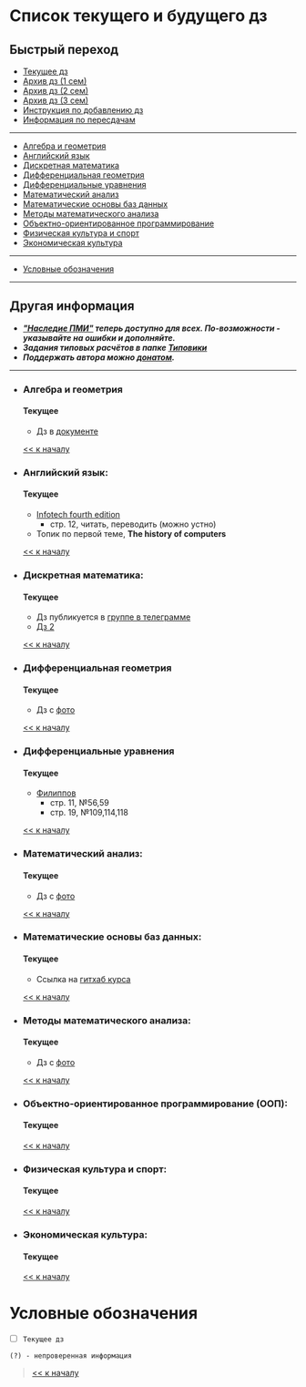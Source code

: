 # Список текущего и будущего дз

## Быстрый переход

- [Текущее дз](README.md#Список-текущего-и-будущего-дз)
- [Архив дз (1 сем)](Дз_1_семестр.md#Список-старого-дз-за-1-семестр.)
- [Архив дз (2 сем)](Дз_2_семестр.md#Список-старого-дз-за-2-семестр.)
- [Архив дз (3 сем)](Дз_3_семестр.md#Список-старого-дз-за-3-семестр.)
- [Инструкция по добавлению дз](Как_вам_добавлять_сюда_дз/Как_добавить_дз.md)
- [Информация по пересдачам](пересдачи.md)

***

- [Алгебра и геометрия](#Алгебра-и-геометрия)
- [Английский язык](#Английский-язык)
- [Дискретная математика](#Дискретная-математика)
- [Дифференциальная геометрия](#Дифференциальная-геометрия)
- [Дифференциальные уравнения](#Дифференциальные-уравнения)
- [Математический анализ](#Математический-анализ)
- [Математические основы баз данных](#Математические-основы-баз-данных)
- [Методы математического анализа](#Методы-математического-анализа)
- [Объектно-ориентированное программирование](#Объектно-ориентированное-программирование-ООП)
- [Физическая культура и спорт](#Физическая-культура-и-спорт)
- [Экономическая культура](#Экономическая-культура)

***
    
- [Условные обозначения](#Условные-обозначения)

***

## Другая информация

- __*["Наследие ПМИ"](https://github.com/appliedMathematicsAndComputerScience/PMI_legacy) теперь доступно для всех. По-возможности - указывайте на ошибки и дополняйте.*__
- __*Задания типовых расчётов в папке [Типовики](https://github.com/nektonick/KMBO-01-homework/tree/master/%D0%A2%D0%B8%D0%BF%D0%BE%D0%B2%D0%B8%D0%BA%D0%B8)*__
- __*Поддержать автора можно [донатом](https://www.tinkoff.ru/rm/grebnev.nikita7/9UP5Q99768).*__

***

- ### Алгебра и геометрия 
    #### Текущее
    - Дз в [документе](Ресурсы/Документы/3сем/dz_algebra_10.pdf)

    [<< к началу](#Быстрый-переход)

- ### Английский язык:
    #### Текущее
    - [Infotech fourth edition](Книги/infotech_english_for_computer_users_4th_ed_students_book-3.pdf) 
        -  стр. 12, читать, переводить (можно устно)
    - Топик по первой теме, **The history of computers**
    
    [<< к началу](#Быстрый-переход)
    
- ### Дискретная математика:
    #### Текущее
    - Дз публикуется в [группе в телеграмме](https://t.me/joinchat/H2C6xYWNUwI07E5D)
    - [Дз 2](Ресурсы/Документы/3сем/hw2.pdf)
    
      
    [<< к началу](#Быстрый-переход)

- ### Дифференциальная геометрия
    #### Текущее
    - Дз с [фото](Ресурсы/Изображения/3сем/диффгем_2.jpg)
      
    [<< к началу](#Быстрый-переход)

- ### Дифференциальные уравнения
    #### Текущее
    - [Филиппов](Книги/FilippovDU.pdf)
        - стр. 11, №56,59
        - стр. 19, №109,114,118
      
    [<< к началу](#Быстрый-переход)

- ### Математический анализ:
    #### Текущее
    - Дз с [фото](Ресурсы/Изображения/3сем/матан_1.jpg)

    [<< к началу](#Быстрый-переход) 

- ### Математические основы баз данных:
    #### Текущее
    - Ссылка на [гитхаб курса](https://github.com/alexander-mirea/Database2021)
      
    [<< к началу](#Быстрый-переход)
    
- ### Методы математического анализа:
    #### Текущее
    - Дз с [фото](Ресурсы/Изображения/3сем/методы_2.jpg)

    [<< к началу](#Быстрый-переход)

- ### Объектно-ориентированное программирование (ООП):
    #### Текущее
    
    [<< к началу](#Быстрый-переход)

- ### Физическая культура и спорт:
    #### Текущее
      
    [<< к началу](#Быстрый-переход)

- ### Экономическая культура:
    #### Текущее
      
    [<< к началу](#Быстрый-переход)


# Условные обозначения

- [ ] `Текущее дз`

`(?) - непроверенная информация`

> [<< к началу](#Быстрый-переход)
